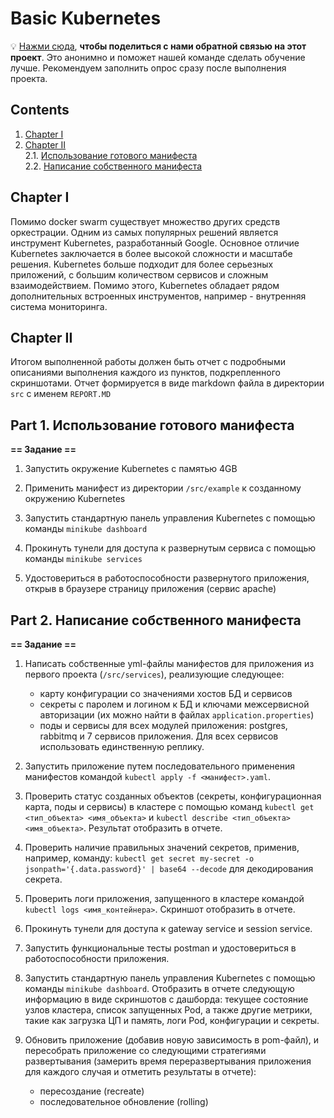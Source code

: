 # Basic Kubernetes

💡 [Нажми сюда](https://new.oprosso.net/p/4cb31ec3f47a4596bc758ea1861fb624), **чтобы поделиться с нами обратной связью на этот проект**. Это анонимно и поможет нашей команде сделать обучение лучше. Рекомендуем заполнить опрос сразу после выполнения проекта.

## Contents

1. [Chapter I](#chapter-i) 
2. [Chapter II](#chapter-ii) \
   2.1. [Использование готового манифеста](#part-1-использование-готового-манифеста) \
   2.2. [Написание собственного манифеста](#part-2-написание-собственного-манифеста)

## Chapter I

Помимо docker swarm существует множество других средств оркестрации. Одним из самых популярных решений является инструмент Kubernetes, разработанный Google. Основное отличие Kubernetes заключается в более высокой сложности и масштабе решения. Kubernetes больше подходит для более серьезных приложений, с большим количеством сервисов и сложным взаимодействием. Помимо этого, Kubernetes обладает рядом дополнительных встроенных инструментов, например - внутренняя система мониторинга.

## Chapter II

Итогом выполненной работы должен быть отчет с подробными описаниями выполнения каждого из пунктов, подкрепленного скриншотами. Отчет формируется в виде markdown файла в директории `src` с именем `REPORT.MD`

## Part 1. Использование готового манифеста

**== Задание ==**

1) Запустить окружение Kubernetes с памятью 4GB 

2) Применить манифест из директории `/src/example` к созданному окружению Kubernetes

3) Запустить стандартную панель управления Kubernetes с помощью команды `minikube dashboard`

4) Прокинуть тунели для доступа к развернутым сервиса с помощью команды `minikube services`

5) Удостовериться в работоспособности развернутого приложения, открыв в браузере страницу приложения (сервис apache)


## Part 2. Написание собственного манифеста

**== Задание ==**

1) Написать собственные yml-файлы манифестов для приложения из первого проекта (`/src/services`), реализующие следующее:
   - карту конфигурации со значениями хостов БД и сервисов
   - секреты с паролем и логином к БД и ключами межсервисной авторизации (их можно найти в файлах `application.properties`)
   - поды и сервисы для всех модулей приложения: postgres, rabbitmq и 7 сервисов приложения. Для всех сервисов использовать единственную реплику.

2) Запустить приложение путем последовательного применения манифестов командой `kubectl apply -f <манифест>.yaml`.

3) Проверить статус созданных объектов (секреты, конфигурационная карта, поды и сервисы) в кластере с помощью команд `kubectl get <тип_объекта> <имя_объекта>` и `kubectl describe <тип_объекта> <имя_объекта>`. Результат отобразить в отчете.

4) Проверить наличие правильных значений секретов, применив, например, команду: `kubectl get secret my-secret -o jsonpath='{.data.password}' | base64 --decode` для декодирования секрета.

5) Проверить логи приложения, запущенного в кластере командой `kubectl logs <имя_контейнера>`. Скриншот отобразить в отчете.

6) Прокинуть тунели для доступа к gateway service и session service.

7) Запустить функциональные тесты postman и удостовериться в работоспособности приложения.

8) Запустить стандартную панель управления Kubernetes с помощью команды `minikube dashboard`. Отобразить в отчете следующую информацию в виде скриншотов с дашборда: текущее состояние узлов кластера, список запущенных Pod, а также другие метрики, такие как загрузка ЦП и память, логи Pod, конфигурации и секреты.

9) Обновить приложение (добавив новую зависимость в pom-файл), и пересобрать приложение со следующими стратегиями развертывания (замерить время переразвертывания приложения для каждого случая и отметить результаты в отчете):
   - пересоздание (recreate)
   - последовательное обновление (rolling) 
